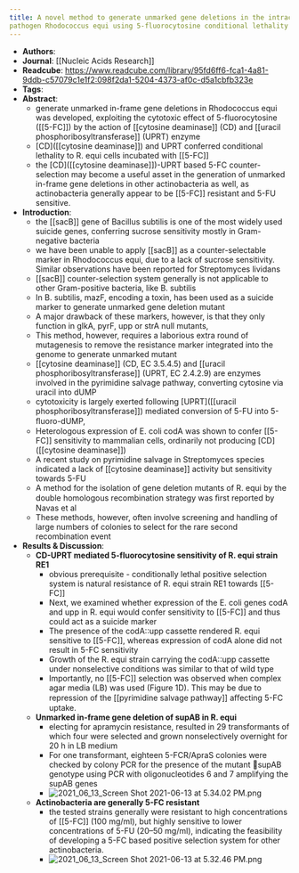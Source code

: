 ```yaml
---
title: A novel method to generate unmarked gene deletions in the intracellular 
pathogen Rhodococcus equi using 5-fluorocytosine conditional lethality
---
```


- **Authors**:
- **Journal**: [[Nucleic Acids Research]]
- **Readcube**: https://www.readcube.com/library/95fd6ff6-fca1-4a81-9ddb-c57079c1e1f2:098f2da1-5204-4373-af0c-d5a1cbfb323e
- **Tags**:
- **Abstract**:
	- generate unmarked in-frame gene deletions in Rhodococcus equi was developed, exploiting the cytotoxic effect of 5-fluorocytosine ([[5-FC]]) by the action of [[cytosine deaminase]] (CD) and [[uracil phosphoribosyltransferase]] (UPRT) enzyme
	- [CD]([[cytosine deaminase]]) and UPRT conferred conditional lethality to R. equi cells incubated with [[5-FC]]
	- the [CD]([[cytosine deaminase]])-UPRT based 5-FC counter-selection may become a useful asset in the generation of unmarked in-frame gene deletions in other actinobacteria as well, as actinobacteria generally appear to be [[5-FC]] resistant and 5-FU sensitive.
- **Introduction**:
	- the [[sacB]] gene of Bacillus subtilis is one of the most widely used suicide genes, conferring sucrose sensitivity mostly in Gram-negative bacteria
	- we have been unable to apply [[sacB]] as a counter-selectable marker in Rhodococcus equi, due to a lack of sucrose sensitivity. Similar observations have been reported for Streptomyces lividans
	- [[sacB]] counter-selection system generally is not applicable to other Gram-positive bacteria, like B. subtilis
	- In B. subtilis, mazF, encoding a toxin, has been used as a suicide marker to generate unmarked gene deletion mutant
	- A major drawback of these markers, however, is that they only function in glkA, pyrF, upp or strA null mutants,
	- This method, however, requires a laborious extra round of mutagenesis to remove the resistance marker integrated into the genome to generate unmarked mutant
	- [[cytosine deaminase]] (CD, EC 3.5.4.5) and [[uracil phosphoribosyltransferase]] (UPRT, EC 2.4.2.9) are enzymes involved in the pyrimidine salvage pathway, converting cytosine via uracil into dUMP
	- cytotoxicity is largely exerted following [UPRT]([[uracil phosphoribosyltransferase]]) mediated conversion of 5-FU into 5-ﬂuoro-dUMP,
	- Heterologous expression of E. coli codA was shown to confer [[5-FC]] sensitivity to mammalian cells, ordinarily not producing [CD]([[cytosine deaminase]])
	- A recent study on pyrimidine salvage in Streptomyces species indicated a lack of [[cytosine deaminase]] activity but sensitivity towards 5-FU
	- A method for the isolation of gene deletion mutants of R. equi by the double homologous recombination strategy was ﬁrst reported by Navas et al
	- These methods, however, often involve screening and handling of large numbers of colonies to select for the rare second recombination event
- **Results & Discussion**:
	- **CD-UPRT mediated 5-fluorocytosine sensitivity of R. equi strain RE1**
		- obvious prerequisite - conditionally lethal positive selection system is natural resistance of R. equi strain RE1 towards [[5-FC]]
		- Next, we examined whether expression of the E. coli genes codA and upp in R. equi would confer sensitivity to [[5-FC]] and thus could act as a suicide marker
		- The presence of the codA::upp cassette rendered R. equi sensitive to [[5-FC]], whereas expression of codA alone did not result in 5-FC sensitivity
		- Growth of the R. equi strain carrying the codA::upp cassette under nonselective conditions was similar to that of wild type
		- Importantly, no [[5-FC]] selection was observed when complex agar media (LB) was used (Figure 1D). This may be due to repression of the [[pyrimidine salvage pathway]] aﬀecting 5-FC uptake.
	- **Unmarked in-frame gene deletion of supAB in R. equi**
		- electing for apramycin resistance, resulted in 29 transformants of which four were selected and grown nonselectively overnight for 20 h in LB medium
		- For one transformant, eighteen 5-FCR/ApraS colonies were checked by colony PCR for the presence of the mutant supAB genotype using PCR with oligonucleotides 6 and 7 amplifying the supAB genes
		- ![2021_06_13_Screen Shot 2021-06-13 at 5.34.02 PM.png](https://cdn.logseq.com/%2Fc8c9845b-a7fd-4de7-86cd-c4be3d715694d3c0688b-6152-4df2-9f46-73603d7f817f2021_06_13_Screen%20Shot%202021-06-13%20at%205.34.02%20PM.png?Expires=4777230857&Signature=Ic9VNLzb842mWwobpjtsPrBEbWEQUTz8X9khs~zDnuupLTQprQyH0ZU2GiJVxbR2OGViLHatDKA0zefudIfeNVoaJPP1OILlfcFSaoBBx~0OqO41KM3SDcbUegtXqvuLIn46ROkfbZkazoK5WDxA~8lxqpHmc2vKthsCIeutzIrXbwTU1Wqnq56GEHax8ztIpZ479GjVASNDG1tF53DhpbhSeMMs4NXAitAhjBWMMcmhrkX1Vq9XmYP3Va-g0YSzrUNPv3fzKnPhuFKAOde7eJh3le79patG2TELuOT-gjSCgH-HeUOxWeXAkx~3bj31nLkA4EMjP2ZiErvbfhcKsg__&Key-Pair-Id=APKAJE5CCD6X7MP6PTEA)
	- **Actinobacteria are generally 5-FC resistant**
		- the tested strains generally were resistant to high concentrations of [[5-FC]] (100 mg/ml), but highly sensitive to lower concentrations of 5-FU (20–50 mg/ml), indicating the feasibility of developing a 5-FC based positive selection system for other actinobacteria.
		- ![2021_06_13_Screen Shot 2021-06-13 at 5.32.46 PM.png](https://cdn.logseq.com/%2Fc8c9845b-a7fd-4de7-86cd-c4be3d715694eeef9254-541a-427e-8080-f6929a5e98d32021_06_13_Screen%20Shot%202021-06-13%20at%205.32.46%20PM.png?Expires=4777230785&Signature=YMdO57ReavXXOj1WXZ45lGzN5cU~UrUaIqEyeHZKNv3OH9hMrdAWRBKx8XvbBd34aT1WAskffGrnlYOijSB78nREN-jDO42pQWBXQ18k3WewYZ7yHr~-8FrrMaBUFJ2XD7YZqSJsm2Ft1TY8aycsNaSMJuQwNimIRE72Ed4N6iZzAj63l15sVHAF5uhMbFslvPTNfnM8fSQJ6rjqNQOdFakfm~z2xTUnZIoHeFVq2g-edxHcMQKCL9dRjAsY4fx~1PMfMDu5xOG47mJnPtRJbQUtxE8w18uJ5L7kqcoi0Pvr9~eojLo-DpfwPbqny44izcaE4-NnxDvUPZ22PbVfRg__&Key-Pair-Id=APKAJE5CCD6X7MP6PTEA)